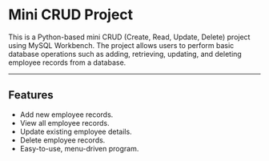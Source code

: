 # Mini CRUD Project

This is a Python-based mini CRUD (Create, Read, Update, Delete) project using MySQL Workbench. The project allows users to perform basic database operations such as adding, retrieving, updating, and deleting employee records from a database.

---

## Features

- Add new employee records.
- View all employee records.
- Update existing employee details.
- Delete employee records.
- Easy-to-use, menu-driven program.
